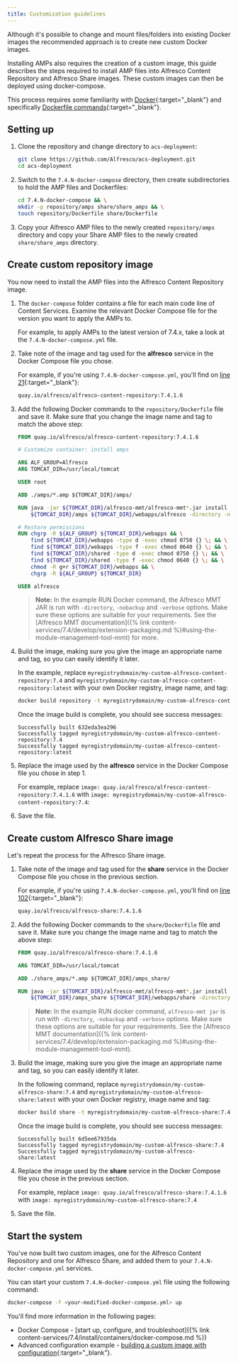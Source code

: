 ```yaml
---
title: Customization guidelines
---
```


Although it's possible to change and mount files/folders into existing Docker images the recommended approach is to create new custom Docker images.

Installing AMPs also requires the creation of a custom image, this guide describes the steps required to install AMP files into Alfresco Content Repository and Alfresco Share images. These custom images can then be deployed using docker-compose.

This process requires some familiarity with [Docker](https://www.docker.com/){:target="_blank"} and specifically [Dockerfile commands](https://docs.docker.com/engine/reference/builder/){:target="_blank"}.

## Setting up

1. Clone the repository and change directory to `acs-deployment`:

    ```bash
    git clone https://github.com/Alfresco/acs-deployment.git
    cd acs-deployment
    ```

2. Switch to the `7.4.N-docker-compose` directory, then create subdirectories to hold the AMP files and Dockerfiles:

    ```bash
    cd 7.4.N-docker-compose && \
    mkdir -p repository/amps share/share_amps && \
    touch repository/Dockerfile share/Dockerfile
    ```

3. Copy your Alfresco AMP files to the newly created `repository/amps` directory and copy your Share AMP files to the newly created `share/share_amps` directory.

## Create custom repository image

You now need to install the AMP files into the Alfresco Content Repository image.

1. The `docker-compose` folder contains a file for each main code line of Content Services. Examine the relevant Docker Compose file for the version you want to apply the AMPs to.

    For example, to apply AMPs to the latest version of 7.4.x, take a look at the `7.4.N-docker-compose.yml` file.

2. Take note of the image and tag used for the **alfresco** service in the Docker Compose file you chose.

    For example, if you're using `7.4.N-docker-compose.yml`, you'll find on [line 21](https://github.com/Alfresco/acs-deployment/blob/master/docker-compose/7.4.N-docker-compose.yml#L21){:target="_blank"}:

    ```bash
    quay.io/alfresco/alfresco-content-repository:7.4.1.6
    ```

3. Add the following Docker commands to the `repository/Dockerfile` file and save it. Make sure that you change the image name and tag to match the above step:

    ```Dockerfile
    FROM quay.io/alfresco/alfresco-content-repository:7.4.1.6

    # Customize container: install amps

    ARG ALF_GROUP=Alfresco
    ARG TOMCAT_DIR=/usr/local/tomcat

    USER root

    ADD ./amps/*.amp ${TOMCAT_DIR}/amps/

    RUN java -jar ${TOMCAT_DIR}/alfresco-mmt/alfresco-mmt*.jar install \
        ${TOMCAT_DIR}/amps ${TOMCAT_DIR}/webapps/alfresco -directory -nobackup -verbose

    # Restore permissions
    RUN chgrp -R ${ALF_GROUP} ${TOMCAT_DIR}/webapps && \
        find ${TOMCAT_DIR}/webapps -type d -exec chmod 0750 {} \; && \
        find ${TOMCAT_DIR}/webapps -type f -exec chmod 0640 {} \; && \
        find ${TOMCAT_DIR}/shared -type d -exec chmod 0750 {} \; && \
        find ${TOMCAT_DIR}/shared -type f -exec chmod 0640 {} \; && \
        chmod -R g+r ${TOMCAT_DIR}/webapps && \
        chgrp -R ${ALF_GROUP} ${TOMCAT_DIR}

    USER alfresco
    ```

    > **Note:** In the example RUN Docker command, the Alfresco MMT JAR is run with `-directory`, `-nobackup` and `-verbose` options. Make sure these options are suitable for your requirements. See the [Alfresco MMT documentation]({% link content-services/7.4/develop/extension-packaging.md %}#using-the-module-management-tool-mmt) for more.

4. Build the image, making sure you give the image an appropriate name and tag, so you can easily identify it later.

    In the example, replace `myregistrydomain/my-custom-alfresco-content-repository:7.4` and `myregistrydomain/my-custom-alfresco-content-repository:latest` with your own Docker registry, image name, and tag:

    ```bash
    docker build repository -t myregistrydomain/my-custom-alfresco-content-repository:7.4 -t myregistrydomain/my-custom-alfresco-content-repository:latest
    ```

    Once the image build is complete, you should see success messages:

    ```text
    Successfully built 632eda3ea296
    Successfully tagged myregistrydomain/my-custom-alfresco-content-repository:7.4
    Successfully tagged myregistrydomain/my-custom-alfresco-content-repository:latest
    ```

5. Replace the image used by the **alfresco** service in the Docker Compose file you chose in step 1.

    For example, replace `image: quay.io/alfresco/alfresco-content-repository:7.4.1.6` with `image: myregistrydomain/my-custom-alfresco-content-repository:7.4`:

6. Save the file.

## Create custom Alfresco Share image

Let's repeat the process for the Alfresco Share image.

1. Take note of the image and tag used for the **share** service in the Docker Compose file you chose in the previous section.

    For example, if you're using `7.4.N-docker-compose.yml`, you'll find on [line 102](https://github.com/Alfresco/acs-deployment/blob/master/docker-compose/7.4.N-docker-compose.yml#L102){:target="_blank"}:

    ```bash
    quay.io/alfresco/alfresco-share:7.4.1.6
    ```

2. Add the following Docker commands to the `share/Dockerfile` file and save it. Make sure you change the image name and tag to match the above step:

    ```Dockerfile
    FROM quay.io/alfresco/alfresco-share:7.4.1.6

    ARG TOMCAT_DIR=/usr/local/tomcat

    ADD ./share_amps/*.amp ${TOMCAT_DIR}/amps_share/

    RUN java -jar ${TOMCAT_DIR}/alfresco-mmt/alfresco-mmt*.jar install \
        ${TOMCAT_DIR}/amps_share ${TOMCAT_DIR}/webapps/share -directory -nobackup -verbose
    ```

    > **Note:** In the example RUN docker command, `alfresco-mmt jar` is run with `-directory`, `-nobackup` and `-verbose` options. Make sure these options are suitable for your requirements. See the [Alfresco MMT documentation]({% link content-services/7.4/develop/extension-packaging.md %}#using-the-module-management-tool-mmt).

3. Build the image, making sure you give the image an appropriate name and tag, so you can easily identify it later.

    In the following command, replace `myregistrydomain/my-custom-alfresco-share:7.4` and `myregistrydomain/my-custom-alfresco-share:latest` with your own Docker registry, image name and tag:

    ```bash
    docker build share -t myregistrydomain/my-custom-alfresco-share:7.4 -t myregistrydomain/my-custom-alfresco-share:latest
    ```

    Once the image build is complete, you should see success messages:

    ```text
    Successfully built 6d5ee67935da
    Successfully tagged myregistrydomain/my-custom-alfresco-share:7.4
    Successfully tagged myregistrydomain/my-custom-alfresco-share:latest
    ```

4. Replace the image used by the **share** service in the Docker Compose file you chose in the previous section.

    For example, replace `image: quay.io/alfresco/alfresco-share:7.4.1.6` with `image: myregistrydomain/my-custom-alfresco-share:7.4`

5. Save the file.

## Start the system

You've now built two custom images, one for the Alfresco Content Repository and one for Alfresco Share, and added them to your `7.4.N-docker-compose.yml` services.

You can start your custom `7.4.N-docker-compose.yml` file using the following command:

```bash
docker-compose -f <your-modified-docker-compose.yml> up
```

You'll find more information in the following pages:

* Docker Compose - [start up, configure, and troubleshoot]({% link content-services/7.4/install/containers/docker-compose.md %})
* Advanced configuration example - [building a custom image with configuration](https://github.com/Alfresco/acs-packaging/blob/master/docs/create-custom-image-using-existing-docker-image.md#applying-amps-that-require-additional-configuration-advanced){:target="_blank"}.
